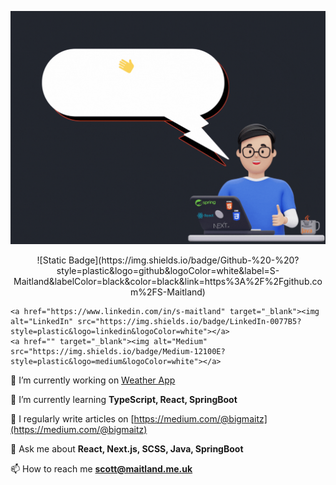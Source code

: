 ![background](header.gif)

<p align="center">
    ![Static Badge](https://img.shields.io/badge/Github-%20-%20?style=plastic&logo=github&logoColor=white&label=S-Maitland&labelColor=black&color=black&link=https%3A%2F%2Fgithub.com%2FS-Maitland)

    <a href="https://www.linkedin.com/in/s-maitland" target="_blank"><img alt="LinkedIn" src="https://img.shields.io/badge/LinkedIn-0077B5?style=plastic&logo=linkedin&logoColor=white"></a>
    <a href="" target="_blank"><img alt="Medium" src="https://img.shields.io/badge/Medium-12100E?style=plastic&logo=medium&logoColor=white"></a>

</p>

🔭 I’m currently working on [Weather App](https://github.com/S-Maitland/weather-app)

🌱 I’m currently learning **TypeScript, React, SpringBoot**

📝 I regularly write articles on [https://medium.com/@bigmaitz](https://medium.com/@bigmaitz)

💬 Ask me about **React, Next.js, SCSS, Java, SpringBoot**

📫 How to reach me **scott@maitland.me.uk**
